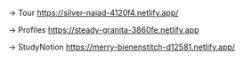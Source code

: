 -> Tour 
https://silver-naiad-4120f4.netlify.app/

-> Profiles
https://steady-granita-3860fe.netlify.app

-> StudyNotion
https://merry-bienenstitch-d12581.netlify.app/
